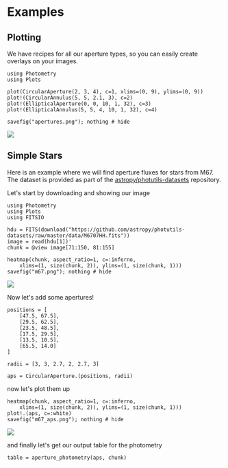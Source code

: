 # Examples

## Plotting
We have recipes for all our aperture types, so you can easily create overlays on your images.

```@example plot
using Photometry
using Plots

plot(CircularAperture(2, 3, 4), c=1, xlims=(0, 9), ylims=(0, 9))
plot!(CircularAnnulus(5, 5, 2.1, 3), c=2)
plot!(EllipticalAperture(0, 0, 10, 1, 32), c=3)
plot!(EllipticalAnnulus(5, 5, 4, 10, 1, 32), c=4)

savefig("apertures.png"); nothing # hide
```

![](apertures.png)

## Simple Stars

Here is an example where we will find aperture fluxes for stars from M67. The dataset is provided as part of the [astropy/photutils-datasets](https://github.com/astropy/photutils-datasets) repository.

Let's start by downloading and showing our image

```@example stars
using Photometry
using Plots
using FITSIO

hdu = FITS(download("https://github.com/astropy/photutils-datasets/raw/master/data/M6707HH.fits"))
image = read(hdu[1])'
chunk = @view image[71:150, 81:155]

heatmap(chunk, aspect_ratio=1, c=:inferno,
    xlims=(1, size(chunk, 2)), ylims=(1, size(chunk, 1)))
savefig("m67.png"); nothing # hide
```

![](m67.png)

Now let's add some apertures!

```@example stars
positions = [
    [47.5, 67.5],
    [29.5, 62.5],
    [23.5, 48.5],
    [17.5, 29.5],
    [13.5, 10.5],
    [65.5, 14.0]
]

radii = [3, 3, 2.7, 2, 2.7, 3]

aps = CircularAperture.(positions, radii)
```

now let's plot them up

```@example stars
heatmap(chunk, aspect_ratio=1, c=:inferno,
    xlims=(1, size(chunk, 2)), ylims=(1, size(chunk, 1)))
plot!.(aps, c=:white)
savefig("m67_aps.png"); nothing # hide
```

![](m67_aps.png)

and finally let's get our output table for the photometry

```@example stars
table = aperture_photometry(aps, chunk)
```
